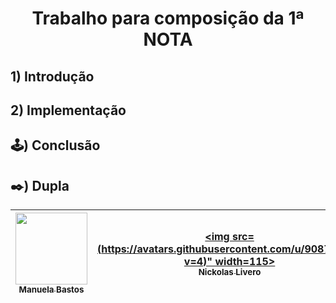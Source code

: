 <h1 align= "center"> Trabalho para composição da 1ª NOTA </h1>


## 1) Introdução


## 2) Implementação


## 🕹️) Conclusão




## ✒️) Dupla
| [<img src="https://avatars.githubusercontent.com/u/93674466?v=4" width=115><br><sub>Manuela Bastos</sub>](https://github.com/manupbastos) | [<img src=(https://avatars.githubusercontent.com/u/90870510?v=4)" width=115><br><sub>Nickolas Livero</sub>](https://github.com/nickolaslivero) | 
| :---: |  :---:|

